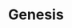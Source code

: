 ---
title: "Genesis"
summary: "Formed at Charterhouse School, Godalming, Surrey, South East England, UK in 1967, Genesis are among the top 30 highest-selling recording artists of all time. Their early work is characterized by complex song structures, elaborate instrumentation and the theatrical antics of founder member and vocalist , who left the band August 15, 1975. Unable to find a suitable replacement, it was drummer who assumed lead vocal duties. This change, as well as the departure of guitarist , two years later, saw the remaining three members move into more accessible pop-based music. This change in style resulted in a huge growth in Genesis' popularity throughout the 1980s and early 1990s. In 1996 Phil Collins left to concentrate on his solo work and other projects, leaving erstwhile bandmates Mike Rutherford and Tony Banks to forge ahead with new recruit; vocalist . This line-up lasted for one album only and Genesis soon found itself on hiatus after the poor performance and critical reaction of the new album. In 2006 – after years of speculation – Phil Collins, Tony Banks and Mike Rutherford reformed Genesis for the successful *Turn It On Again* tour. A reunion involving ex-members Peter Gabriel and Steve Hackett remains much talked-about and unrealised. Inducted into the **Rock & Roll Hall of Fame** in 2010 . **Band members:** ● – lead vocals, flute, percussion ● – keyboards, backing vocals , 12 string acoustic guitar ● – guitar, backing vocals ● Mick Barnard – guitar ● – guitar ● – bass, bass pedals, 6 & 12 string electric guitar, backing vocals ● – drums, percussion ● – drums, percussion ● – drums, percussion, backing vocals ● – drums, lead & backing vocals ● – lead vocals **Touring/session musicians:** ● – drums, percussion ● – drums, percussion ● – guitar, bass ● – drums, percussion ● – drums, percussion ● – guitar, bass ● – drums"
image: "genesis.jpg"
apple_music_artist_url: "None"
---